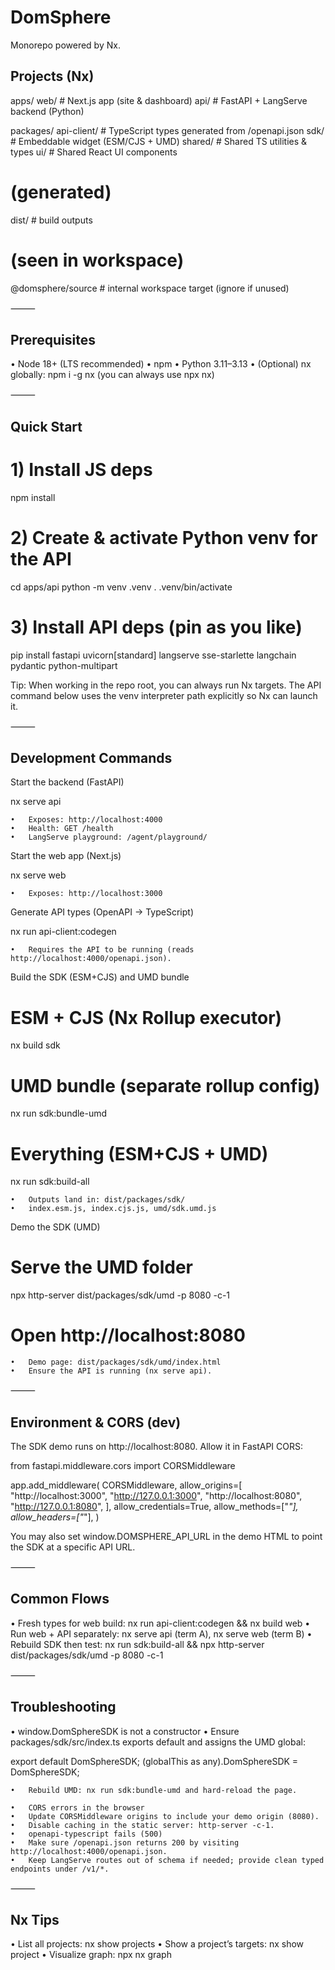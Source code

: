 # DomSphere

Monorepo powered by Nx.

## Projects (Nx)

apps/
web/ # Next.js app (site & dashboard)
api/ # FastAPI + LangServe backend (Python)

packages/
api-client/ # TypeScript types generated from /openapi.json
sdk/ # Embeddable widget (ESM/CJS + UMD)
shared/ # Shared TS utilities & types
ui/ # Shared React UI components

# (generated)

dist/ # build outputs

# (seen in workspace)

@domsphere/source # internal workspace target (ignore if unused)

⸻

## Prerequisites

• Node 18+ (LTS recommended)
• npm
• Python 3.11–3.13
• (Optional) nx globally: npm i -g nx (you can always use npx nx)

⸻

## Quick Start

# 1) Install JS deps

npm install

# 2) Create & activate Python venv for the API

cd apps/api
python -m venv .venv
. .venv/bin/activate

# 3) Install API deps (pin as you like)

pip install fastapi uvicorn[standard] langserve sse-starlette langchain pydantic python-multipart

Tip: When working in the repo root, you can always run Nx targets. The API command below uses the venv interpreter path explicitly so Nx can launch it.

⸻

## Development Commands

Start the backend (FastAPI)

nx serve api

    •	Exposes: http://localhost:4000
    •	Health: GET /health
    •	LangServe playground: /agent/playground/

Start the web app (Next.js)

nx serve web

    •	Exposes: http://localhost:3000

Generate API types (OpenAPI → TypeScript)

nx run api-client:codegen

    •	Requires the API to be running (reads http://localhost:4000/openapi.json).

Build the SDK (ESM+CJS) and UMD bundle

# ESM + CJS (Nx Rollup executor)

nx build sdk

# UMD bundle (separate rollup config)

nx run sdk:bundle-umd

# Everything (ESM+CJS + UMD)

nx run sdk:build-all

    •	Outputs land in: dist/packages/sdk/
    •	index.esm.js, index.cjs.js, umd/sdk.umd.js

Demo the SDK (UMD)

# Serve the UMD folder

npx http-server dist/packages/sdk/umd -p 8080 -c-1

# Open http://localhost:8080

    •	Demo page: dist/packages/sdk/umd/index.html
    •	Ensure the API is running (nx serve api).

⸻

## Environment & CORS (dev)

The SDK demo runs on http://localhost:8080. Allow it in FastAPI CORS:

from fastapi.middleware.cors import CORSMiddleware

app.add_middleware(
CORSMiddleware,
allow_origins=[
"http://localhost:3000",
"http://127.0.0.1:3000",
"http://localhost:8080",
"http://127.0.0.1:8080",
],
allow_credentials=True,
allow_methods=["*"],
allow_headers=["*"],
)

You may also set window.DOMSPHERE_API_URL in the demo HTML to point the SDK at a specific API URL.

⸻

## Common Flows

• Fresh types for web build: nx run api-client:codegen && nx build web
• Run web + API separately: nx serve api (term A), nx serve web (term B)
• Rebuild SDK then test: nx run sdk:build-all && npx http-server dist/packages/sdk/umd -p 8080 -c-1

⸻

## Troubleshooting

• window.DomSphereSDK is not a constructor
• Ensure packages/sdk/src/index.ts exports default and assigns the UMD global:

export default DomSphereSDK;
(globalThis as any).DomSphereSDK = DomSphereSDK;

    •	Rebuild UMD: nx run sdk:bundle-umd and hard-reload the page.

    •	CORS errors in the browser
    •	Update CORSMiddleware origins to include your demo origin (8080).
    •	Disable caching in the static server: http-server -c-1.
    •	openapi-typescript fails (500)
    •	Make sure /openapi.json returns 200 by visiting http://localhost:4000/openapi.json.
    •	Keep LangServe routes out of schema if needed; provide clean typed endpoints under /v1/*.

⸻

## Nx Tips

• List all projects: nx show projects
• Show a project’s targets: nx show project <name>
• Visualize graph: npx nx graph
